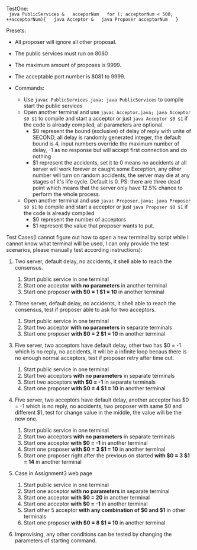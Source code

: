 <!--
 * @Author: Yupeng Hou
 * @Id: a1783922
 * @Semester: 3
 * @Year: 2021
 * @Assignment Number: 3
 * @LastEditors: Yupeng Hou
-->

TestOne:  
` java PublicServices &  
acceporNum  
for (; acceptorNum < 500; ++acceptorNum){  
  java Acceptor &  
  java Proposer acceptorNum  
}`

Presets:

- All proposer will ignore all other proposal.
- The public services must run on 8080
- The maximum amount of proposes is 9999.
- The acceptable port number is 8081 to 9999.

- Commands:
  - Use `javac PublicServices.java; java PublicServices` to compile start the public services
  - Open another terminal and use `javac Acceptor.java; java Acceptor $0 $1` to compile and start a acceptor or just `java Acceptor $0 $1` if the code is already compiled, all parameters are optional.
    - $0 represent the bound (exclusive) of delay of reply with unite of SECOND, all delay is randomly generated integer, the default bound is 4, input numbers override the maximum number of delay, -1 as no response but will accept first connection and do nothing
    - $1 represent the accidents, set it to 0 means no accidents at all server will work forever or caught some Exception, any other number will turn on random accidents, the server may die at any stages of it's life cycle. Default is 0. PS: there are three dead point which means that the server only have 12.5% chance to perform the whole process.
  - Open another terminal and use `javac Proposer.java; java Proposer $0 $1` to compile and start a acceptor or just `java Proposer $0 $1` if the code is already compiled
    - $0 represent the number of acceptors
    - $1 represent the value that proposer wants to put.

Test Cases(I cannot figure out how to open a new terminal by script while I cannot know what terminal will be used, I can only provide the test scenarios, please manually test according instructions):

1. Two server, default delay, no accidents, it shell able to reach the consensus.
   1. Start public service in one terminal
   2. Start one acceptor **with no parameters** in another terminal
   3. Start one proposer **with $0 = 1 $1 = 10** in another terminal
2. Three server, default delay, no accidents, it shell able to reach the consensus, test if proposer able to ask for two acceptors.
   1. Start public service in one terminal
   2. Start two acceptor **with no parameters** in separate terminals
   3. Start one proposer **with $0 = 2 $1 = 10** in another terminal
3. Five server, two acceptors have default delay, other two has $0 = -1 which is no reply, no accidents, it will be a infinite loop becaus there is no enough normal acceptors, test if proposer retry after time out.

   1. Start public service in one terminal
   2. Start two acceptors **with no parameters** in separate terminals
   3. Start two acceptors **with $0 = -1** in separate terminals
   4. Start one proposer **with $0 = 4 $1 = 10** in another terminal

4. Five server, two acceptors have default delay, another acceptor has $0 = -1 which is no reply, no accidents, two proposer with same $0 and different $1, test for change value in the middle, the value will be the new one.

   1. Start public service in one terminal
   2. Start two acceptors **with no parameters** in separate terminals
   3. Start one acceptor **with $0 = -1** in another terminal
   4. Start one proposer **with $0 = 3 $1 = 10** in another terminal
   5. Start one proposer right after the previous on started **with $0 = 3 $1 = 14** in another terminal

5. Case in Assignment3 web page
   1. Start public service in one terminal
   2. Start one acceptor **with no parameters** in separate terminal
   3. Start one acceptor **with $0 = 20** in another terminal
   4. Start one acceptor **with $0 = -1** in another terminal
   5. Start other 5 acceptor **with any combination of $0 and $1** in other terminals
   6. Start one proposer **with $0 = 8 $1 = 10** in another terminal
6. Improvising, any other conditions can be tested by changing the parameters of starting command.
